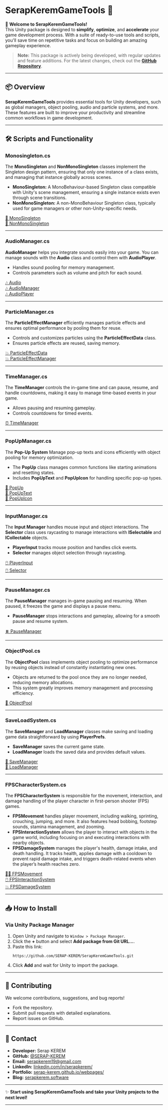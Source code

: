 # **SerapKeremGameTools** 🚀

🎉 **Welcome to SerapKeremGameTools!**  
This Unity package is designed to **simplify**, **optimize**, and **accelerate** your game development process. With a suite of ready-to-use tools and scripts, you'll save time on repetitive tasks and focus on building an amazing gameplay experience.  

> **Note:** This package is actively being developed, with regular updates and feature additions. For the latest changes, check out the **[GitHub Repository](https://github.com/SERAP-KEREM/SerapKeremGameTools)**.

---

## 📦 **Overview**

**SerapKeremGameTools** provides essential tools for Unity developers, such as global managers, object pooling, audio and particle systems, and more. These features are built to improve your productivity and streamline common workflows in game development.  

---
## 🛠️ **Scripts and Functionality**

### **Monosingleton.cs**
The **MonoSingleton<T>** and **NonMonoSingleton<T>** classes implement the Singleton design pattern, ensuring that only one instance of a class exists, and managing that instance globally across scenes.

- **MonoSingleton<T>:** A MonoBehaviour-based Singleton class compatible with Unity's scene management, ensuring a single instance exists even through scene transitions.
- **NonMonoSingleton<T>:** A non-MonoBehaviour Singleton class, typically used for game managers or other non-Unity-specific needs.

[📜 MonoSingleton](https://github.com/SERAP-KEREM/SerapKeremGameTools/blob/main/Assets/SerapKeremGameTools/_Game/Scripts/Singleton/MonoSingleton.cs)  
[📜 NonMonoSingleton](https://github.com/SERAP-KEREM/SerapKeremGameTools/blob/main/Assets/SerapKeremGameTools/_Game/Scripts/Singleton/NonMonoSingleton.cs)

---

### **AudioManager.cs**
**AudioManager** helps you integrate sounds easily into your game. You can manage sounds with the **Audio** class and control them with **AudioPlayer**.

- Handles sound pooling for memory management.
- Controls parameters such as volume and pitch for each sound.

[🎶 Audio](https://github.com/SERAP-KEREM/SerapKeremGameTools/blob/main/Assets/SerapKeremGameTools/_Game/Scripts/Audio/Audio.cs)  
[🎶 AudioManager](https://github.com/SERAP-KEREM/SerapKeremGameTools/blob/main/Assets/SerapKeremGameTools/_Game/Scripts/Audio/AudioManager.cs)  
[🎶 AudioPlayer](https://github.com/SERAP-KEREM/SerapKeremGameTools/blob/main/Assets/SerapKeremGameTools/_Game/Scripts/Audio/AudioPlayer.cs)

---

### **ParticleManager.cs**
The **ParticleEffectManager** efficiently manages particle effects and ensures optimal performance by pooling them for reuse.

- Controls and customizes particles using the **ParticleEffectData** class.
- Ensures particle effects are reused, saving memory.

[💥 ParticleEffectData](https://github.com/SERAP-KEREM/SerapKeremGameTools/blob/main/Assets/SerapKeremGameTools/_Game/Scripts/ParticleEffect/ParticleEffectData.cs)  
[💥 ParticleEffectManager](https://github.com/SERAP-KEREM/SerapKeremGameTools/blob/main/Assets/SerapKeremGameTools/_Game/Scripts/ParticleEffect/ParticleEffectManager.cs)

---

### **TimeManager.cs**
The **TimeManager** controls the in-game time and can pause, resume, and handle countdowns, making it easy to manage time-based events in your game.

- Allows pausing and resuming gameplay.
- Controls countdowns for timed events.

[⏰ TimeManager](https://github.com/SERAP-KEREM/SerapKeremGameTools/blob/main/Assets/SerapKeremGameTools/_Game/Scripts/Time/TimeManager.cs)

---

### **PopUpManager.cs**
The **Pop-Up System** Manage pop-up texts and icons efficiently with object pooling for memory optimization.

- The **PopUp** class manages common functions like starting animations and resetting states.
- Includes **PopUpText** and **PopUpIcon** for handling specific pop-up types.

[🎉 PopUp](https://github.com/SERAP-KEREM/SerapKeremGameTools/blob/main/Assets/SerapKeremGameTools/_Game/Scripts/PopUpManager/PopUp.cs)  
[🎉 PopUpText](https://github.com/SERAP-KEREM/SerapKeremGameTools/blob/main/Assets/SerapKeremGameTools/_Game/Scripts/PopUpManager/PopUpText.cs)  
[🎉 PopUpIcon](https://github.com/SERAP-KEREM/SerapKeremGameTools/blob/main/Assets/SerapKeremGameTools/_Game/Scripts/PopUpManager/PopUpIcon.cs)  

---

### **InputManager.cs**
The **Input Manager** handles mouse input and object interactions. The **Selector** class uses raycasting to manage interactions with **ISelectable** and **ICollectable** objects.

- **PlayerInput** tracks mouse position and handles click events.
- **Selector** manages object selection through raycasting.

[🖱️ PlayerInput](https://github.com/SERAP-KEREM/SerapKeremGameTools/blob/main/Assets/SerapKeremGameTools/_Game/Scripts/InputManager/PlayerInput.cs)  
[🖱️ Selector](https://github.com/SERAP-KEREM/SerapKeremGameTools/blob/main/Assets/SerapKeremGameTools/_Game/Scripts/InputManager/Selector.cs)

---

### **PauseManager.cs**
The **PauseManager** manages in-game pausing and resuming. When paused, it freezes the game and displays a pause menu.

- **PauseManager** stops interactions and gameplay, allowing for a smooth pause and resume system.

[⏸️ PauseManager](https://github.com/SERAP-KEREM/SerapKeremGameTools/blob/main/Assets/SerapKeremGameTools/_Game/Scripts/PauseManager/PauseManager.cs)

---

### **ObjectPool.cs**
The **ObjectPool<T>** class implements object pooling to optimize performance by reusing objects instead of constantly instantiating new ones.

- Objects are returned to the pool once they are no longer needed, reducing memory allocations.
- This system greatly improves memory management and processing efficiency.

[🔄 ObjectPool](https://github.com/SERAP-KEREM/SerapKeremGameTools/blob/main/Assets/SerapKeremGameTools/_Game/Scripts/ObjectPool/ObjectPool.cs)

---

### **SaveLoadSystem.cs**
The **SaveManager** and **LoadManager** classes make saving and loading game data straightforward by using **PlayerPrefs**.

- **SaveManager** saves the current game state.
- **LoadManager** loads the saved data and provides default values.

[💾 SaveManager](https://github.com/SERAP-KEREM/SerapKeremGameTools/blob/main/Assets/SerapKeremGameTools/_Game/Scripts/Save%26Load/SaveManager.cs)  
[💾 LoadManager](https://github.com/SERAP-KEREM/SerapKeremGameTools/blob/main/Assets/SerapKeremGameTools/_Game/Scripts/Save%26Load/LoadManager.cs)


---


### **FPSCharacterSystem.cs**
The **FPSCharacterSystem** is responsible for the movement, interaction, and damage handling of the player character in first-person shooter (FPS) games.

- **FPSMovement** handles player movement, including walking, sprinting, crouching, jumping, and more. It also features head bobbing, footstep sounds, stamina management, and zooming.
- **FPSInteractionSystem** allows the player to interact with objects in the game world, including focusing on and executing interactions with nearby objects.
- **FPSDamageSystem** manages the player's health, damage intake, and death handling. It tracks health, applies damage with a cooldown to prevent rapid damage intake, and triggers death-related events when the player’s health reaches zero.

[🏃‍♂️ FPSMovement](https://github.com/SERAP-KEREM/SerapKeremGameTools/blob/main/Assets/SerapKeremGameTools/_Game/Scripts/FPSController/FPSMovement.cs)  
[🖱️ FPSInteractionSystem](https://github.com/SERAP-KEREM/SerapKeremGameTools/blob/main/Assets/SerapKeremGameTools/_Game/Scripts/FPSController/FPSInteractionSystem.cs)  
[💥 FPSDamageSystem](https://github.com/SERAP-KEREM/SerapKeremGameTools/blob/main/Assets/SerapKeremGameTools/_Game/Scripts/FPSController/FPSDamage.cs)

---



## 📥 **How to Install**  

### **Via Unity Package Manager**  
1. Open Unity and navigate to `Window > Package Manager`.  
2. Click the **+** button and select **Add package from Git URL...**.  
3. Paste this link:  
   ```
   https://github.com/SERAP-KEREM/SerapKeremGameTools.git
   ```  
4. Click **Add** and wait for Unity to import the package.  

---

## 🌟 **Contributing**  

We welcome contributions, suggestions, and bug reports!  
- Fork the repository.  
- Submit pull requests with detailed explanations.  
- Report issues on GitHub.  

---

## 📧 **Contact**  

- **Developer:** Serap KEREM  
- **GitHub:** [@SERAP-KEREM](https://github.com/SERAP-KEREM)  
- **Email:** serapkerem19@gmail.com 
- **LinkedIn:** [linkedin.com/in/serapkerem/](https://www.linkedin.com/in/serapkerem/)
- **Portfolio:** [serap-kerem.github.io/webpages/](https://serap-kerem.github.io/webpages/)  
- **Blog:** [serapkerem.software](https://serapkerem.software/)  

---

✨ **Start using SerapKeremGameTools and take your Unity projects to the next level!**

-----------------

